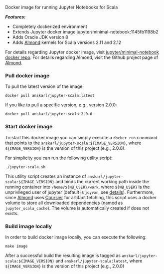 Docker image for running Jupyter Notebooks for Scala

***Features:***
  
  * Completely dockerized environment
  * Extends Jupyter docker image jupyter/minimal-notebook:1145fb1198b2
  * Adds Oracle JDK version 8 
  * Adds [Almond](https://github.com/almond-sh/almond) kernels for Scala versions 2.11 and 2.12
  	
For details regarding Jupyter docker image, visit [jupyter/minimal-notebook docker repo](https://hub.docker.com/r/jupyter/minimal-notebook/). 
For details regarding Almond, visit the Github project page of [Almond](https://github.com/almond-sh/almond).

### Pull docker image

To pull the latest version of the image:

```
docker pull anskarl/jupyter-scala:latest
```

If you like to pull a specific version, e.g., version 2.0.0:
```
docker pull anskarl/jupyter-scala:2.0.0
```

### Start docker image

To start this docker image you can simply execute a `docker run` command that points to the `anskarl/jupyter-scala:${IMAGE_VERSION}`, where `${IMAGE_VERSION}` is the version of this project (e.g., 2.0.0). 


For simplicity you can run the following utility script:

```
./jupyter-scala.sh
```

This utility script creates an instance of `anskarl/jupyter-scala:${IMAGE_VERSION}` and binds the current working path inside the running container into `/home/${NB_USER}/work`, where `${NB_USER}` is the unprivileged user of jupyter (default is `joyvan`, see [details](https://github.com/jupyter/docker-stacks/tree/master/minimal-notebook#what-it-gives-you)). Furthermore, since [Almond](https://github.com/almond-sh/almond) uses [Coursier](http://get-coursier.io) for artifact fetching, this script uses a docker volume to store all downloaded dependencies (named as `jupyter_scala_cache`). The volume is automatically created if does not exists.



### Build image locally

In order to build docker image locally, you can execute the following:

```
make image
```
After a successful build the resulting image is tagged as `anskarl/jupyter-scala:${IMAGE_VERSION}` and `anskarl/jupyter-scala:latest`, where `${IMAGE_VERSION}` is the version of this project (e.g., 2.0.0)
